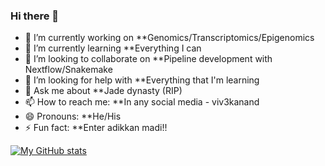 ### Hi there 👋


- 🔭 I’m currently working on **Genomics/Transcriptomics/Epigenomics
- 🌱 I’m currently learning **Everything I can
- 👯 I’m looking to collaborate on **Pipeline development with Nextflow/Snakemake
- 🤔 I’m looking for help with **Everything that I'm learning
- 💬 Ask me about **Jade dynasty (RIP)
- 📫 How to reach me: **In any social media - viv3kanand
- 😄 Pronouns: **He/His
- ⚡ Fun fact: **Enter adikkan madi!!


[![My GitHub stats](https://github-readme-stats.vercel.app/api?username=viv3kanand)](https://github.com/anuraghazra/github-readme-stats)
